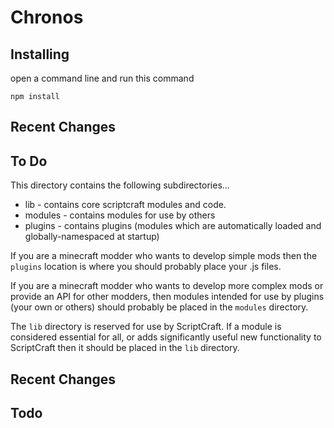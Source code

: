 # Chronos


## Installing

open a command line and run this command

` npm install ` 



## Recent Changes



## To Do

This directory contains the following subdirectories...

 * lib - contains core scriptcraft modules and code.
 * modules - contains modules for use by others 
 * plugins - contains plugins (modules which are automatically loaded and globally-namespaced at startup)

If you are a minecraft modder who wants to develop simple mods then the `plugins` location is where you should probably place your .js files. 

If you are a minecraft modder who wants to develop more complex mods or provide an API for other modders, then modules intended for use by plugins (your own or others) should probably be placed in the `modules` directory.

The `lib` directory is reserved for use by ScriptCraft. If a module is considered essential for all, or adds significantly useful new functionality to ScriptCraft then it should be placed in the `lib` directory.


## Recent Changes


## Todo
